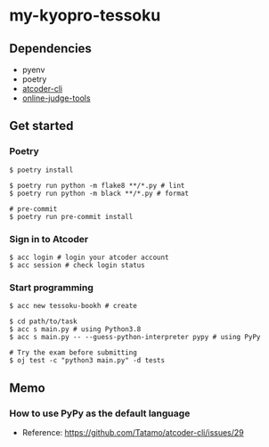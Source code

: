 # my-kyopro-tessoku

## Dependencies
- pyenv
- poetry
- [atcoder-cli](https://github.com/Tatamo/atcoder-clihttps://github.com/Tatamo/atcoder-cli)
- [online-judge-tools](https://github.com/online-judge-tools/oj)

## Get started
### Poetry
```shell
$ poetry install

$ poetry run python -m flake8 **/*.py # lint
$ poetry run python -m black **/*.py # format

# pre-commit
$ poetry run pre-commit install
```

### Sign in to Atcoder
```shell
$ acc login # login your atcoder account
$ acc session # check login status
```

### Start programming
```shell
$ acc new tessoku-bookh # create

$ cd path/to/task
$ acc s main.py # using Python3.8
$ acc s main.py -- --guess-python-interpreter pypy # using PyPy

# Try the exam before submitting
$ oj test -c "python3 main.py" -d tests
```

## Memo
### How to use PyPy as the default language
- Reference: https://github.com/Tatamo/atcoder-cli/issues/29

